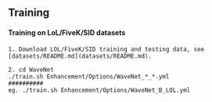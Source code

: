 ## Training
#### Training on LoL/FiveK/SID datasets
```
1. Download LOL/FiveK/SID training and testing data, see [datasets/README.md](datasets/README.md).  
```
```
2. cd WaveNet
./train.sh Enhancement/Options/WaveNet_*_*.yml 
##########
eg. ./train.sh Enhancement/Options/WaveNet_B_LOL.yml 
```